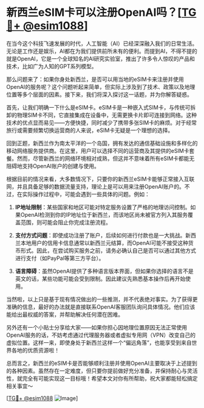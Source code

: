 # 新西兰eSIM卡可以注册OpenAI吗？[[TG💪+ @esim1088](https://t.me/s/esim1088)]

在当今这个科技飞速发展的时代，人工智能（AI）已经深深融入我们的日常生活。无论是工作还是娱乐，AI都在为我们提供前所未有的便利。而提到AI，不得不提的就是OpenAI，它是一个全球知名的AI研究实验室，推出了许多令人惊叹的产品和技术，比如广为人知的GPT系列模型。

那么问题来了：如果你身处新西兰，是否可以用当地的eSIM卡来注册并使用OpenAI的服务呢？这个问题听起来简单，但实际上涉及到了技术、政策以及地理位置等多个层面的因素。接下来，我们将深入探讨这一话题，并为你解答疑惑。

首先，让我们明确一下什么是eSIM卡。eSIM卡是一种嵌入式SIM卡，与传统可拆卸的物理SIM卡不同，它直接集成在设备中，无需更换卡片即可连接到网络。这种技术的优点显而易见——方便快捷，同时减少了携带多张SIM卡的麻烦。对于经常旅行或需要频繁切换运营商的人来说，eSIM卡无疑是一个理想的选择。

回到正题，新西兰作为南太平洋的一个岛国，拥有发达的通信基础设施和多样化的移动网络服务提供商。在这里，用户可以选择不同的运营商及其提供的eSIM卡套餐。然而，尽管新西兰的网络环境相对成熟，但这并不意味着所有eSIM卡都能无阻碍地支持OpenAI账户的创建与使用。

根据目前的情况来看，大多数情况下，只要你的新西兰eSIM卡能够正常接入互联网，并且具备足够的数据流量支持，理论上是可以用来注册OpenAI账户的。不过，在实际操作过程中，可能会遇到一些具体的问题。例如：

1. **IP地址限制**：某些国家和地区可能对特定服务设置了严格的地理访问控制。如果OpenAI检测到你的IP地址位于新西兰，而该地区尚未被官方列入其服务覆盖范围，则可能会阻止你完成注册流程。
   
2. **支付方式问题**：即使成功注册了账户，后续如何进行付款也是一大挑战。新西兰本地用户的信用卡信息通常以新西兰元结算，而OpenAI可能不接受这种货币形式。因此，在尝试购买服务之前，请务必确认自己是否可以通过其他方式进行支付（如PayPal等第三方平台）。

3. **语言障碍**：虽然OpenAI提供了多种语言版本界面，但如果你选择的语言不是英文的话，某些功能可能会受到限制。因此建议先熟悉基本操作后再开始使用。

当然啦，以上只是基于现有情况做出的一些推测，并不代表绝对事实。为了获得更准确的信息，最好的办法就是直接联系OpenAI客服团队询问具体情况。他们应该能给出最权威的答案，并帮助解决任何潜在困难。

另外还有一个小贴士分享给大家——如果你担心因地理位置原因无法正常使用OpenAI服务的话，不妨考虑通过代理服务器或者虚拟专用网（VPN）改变自己的虚拟位置。这样一来，即使身处于新西兰这样一个“偏远角落”，也能享受到来自世界各地的优质资源啦！

总而言之，新西兰的eSIM卡是否能够顺利注册并使用OpenAI主要取决于上述提到的各种因素。虽然存在一定难度，但只要你提前做好充分准备，并保持耐心与灵活性，就完全有可能实现这一目标哦！希望本文对你有所帮助，祝大家都能轻松搞定相关事宜～

[[TG💪+ @esim1088](https://t.me/s/esim1088) ![Image](https://i.postimg.cc/4NQfJmqS/Snipaste-2025-05-13-00-14-12.png)]